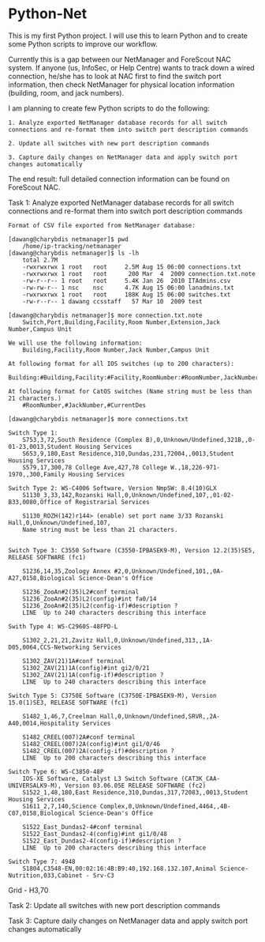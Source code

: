 # Python-Net

This is my first Python project. I will use this to learn Python and to create some Python scripts to improve our workflow. 

Currently this is a gap between our NetManager and ForeScout NAC system. If anyone (us, InfoSec, or Help Centre) wants to track down a wired connection, he/she has to look at NAC first to find the switch port information, then check NetManager for physical location information (building, room, and jack numbers). 

I am planning to create few Python scripts to do the following: 

	1. Analyze exported NetManager database records for all switch connections and re-format them into switch port description commands
	
	2. Update all switches with new port description commands
	
	3. Capture daily changes on NetManager data and apply switch port changes automatically

The end result: full detailed connection information can be found on ForeScout NAC. 


Task 1: Analyze exported NetManager database records for all switch connections and re-format them into switch port description commands
	
	Format of CSV file exported from NetManager database: 
	
	[dawang@charybdis netmanager]$ pwd
		/home/ip-tracking/netmanager
	[dawang@charybdis netmanager]$ ls -lh 
		total 2.7M
		-rwxrwxrwx 1 root   root     2.5M Aug 15 06:00 connections.txt
		-rwxrwxrwx 1 root   root      200 Mar  4  2009 connection.txt.note
		-rw-r--r-- 1 root   root     5.4K Jan 26  2010 ITAdmins.csv
		-rw-rw-r-- 1 nsc    nsc      4.7K Aug 15 06:00 lanadmins.txt
		-rwxrwxrwx 1 root   root     188K Aug 15 06:00 switches.txt
		-rw-r--r-- 1 dawang ccsstaff   57 Mar 10  2009 test

	[dawang@charybdis netmanager]$ more connection.txt.note
		Switch,Port,Building,Facility,Room Number,Extension,Jack Number,Campus Unit
	
	We will use the following information: 
		Building,Facility,Room Number,Jack Number,Campus Unit
	
	At following format for all IOS switches (up to 200 characters): 
	
	Building:#Building,Facility:#Facility,RoomNumber:#RoomNumber,JackNumber:#JackNumber,CampusUnit:#CampusUnit,Comments:#CurrentDes
		
	At following format for CatOS switches (Name string must be less than 21 characters.)
		#RoomNumber,#JackNumber,#CurrentDes
		
	[dawang@charybdis netmanager]$ more connections.txt 
		
	Switch Type 1: 
		S753,3,72,South Residence (Complex B),0,Unknown/Undefined,321B,,0-01-23,0013,Student Housing Services
		S653,9,180,East Residence,310,Dundas,231,72004,,0013,Student Housing Services
		S579,17,300,78 College Ave,427,78 College W.,18,226-971-1970,,300,Family Housing Services
		
	Switch Type 2: WS-C4006 Software, Version NmpSW: 8.4(10)GLX
		S1130_3,33,142,Rozanski Hall,0,Unknown/Undefined,107,,01-02-B33,0080,Office of Registrarial Services
		
		S1130_ROZH(142)r144> (enable) set port name 3/33 Rozanski Hall,0,Unknown/Undefined,107,
		Name string must be less than 21 characters.
		
		
	Switch Type 3: C3550 Software (C3550-IPBASEK9-M), Version 12.2(35)SE5, RELEASE SOFTWARE (fc1)
	
		S1236,14,35,Zoology Annex #2,0,Unknown/Undefined,101,,0A-A27,0158,Biological Science-Dean's Office
		
		S1236_ZooAn#2(35)L2#conf terminal
		S1236_ZooAn#2(35)L2(config)#int fa0/14
		S1236_ZooAn#2(35)L2(config-if)#description ?
  		LINE  Up to 240 characters describing this interface
		
	Swith Type 4: WS-C2960S-48FPD-L 
	
		S1302_2,21,21,Zavitz Hall,0,Unknown/Undefined,313,,1A-D05,0064,CCS-Networking Services
		
		S1302_ZAV(21)1A#conf terminal 
		S1302_ZAV(21)1A(config)#int gi2/0/21
		S1302_ZAV(21)1A(config-if)#description ?
  		LINE  Up to 240 characters describing this interface
		
	Switch Type 5: C3750E Software (C3750E-IPBASEK9-M), Version 15.0(1)SE3, RELEASE SOFTWARE (fc1)
	
		S1482_1,46,7,Creelman Hall,0,Unknown/Undefined,SRVR,,2A-A40,0014,Hospitality Services
		
		S1482_CREEL(007)2A#conf terminal 
		S1482_CREEL(007)2A(config)#int gi1/0/46
		S1482_CREEL(007)2A(config-if)#description ?
  		LINE  Up to 200 characters describing this interface
		
	Switch Type 6: WS-C3850-48P 
		IOS-XE Software, Catalyst L3 Switch Software (CAT3K_CAA-UNIVERSALK9-M), Version 03.06.05E RELEASE SOFTWARE (fc2)
		S1522_1,48,180,East Residence,310,Dundas,317,72083,,0013,Student Housing Services
		S1611_2,7,140,Science Complex,0,Unknown/Undefined,4464,,4B-C07,0158,Biological Science-Dean's Office
		
		S1522_East_Dundas2-4#conf terminal 
		S1522_East_Dundas2-4(config)#int gi1/0/48
		S1522_East_Dundas2-4(config-if)#description ?
  		LINE  Up to 200 characters describing this interface
		
	Switch Type 7: 4948
		S1804,C3548-EN,00:02:16:4B:B9:40,192.168.132.107,Animal Science-Nutrition,033,Cabinet - Srv-C3
Grid - H3,70
		
	
	
Task 2: Update all switches with new port description commands


Task 3: Capture daily changes on NetManager data and apply switch port changes automatically

